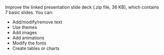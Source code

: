 Improve the linked presentation slide deck (.zip file, 36 KB), which contains 7 basic slides. You can:

* Add/modify/remove text
* Use themes
* Add images
* Add animations
* Modify the fonts
* Create tables or charts